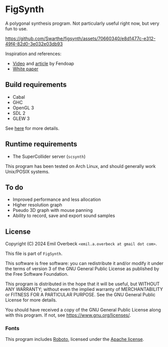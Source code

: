 # FigSynth

A polygonal synthesis program. Not particularly useful right now, but very fun
to use.

https://github.com/Swarthe/figsynth/assets/70660340/e8d1477c-e312-49f4-82d0-3e032e03db93

Inspiration and references:
- [Video](https://www.youtube.com/watch?v=2PuX7dqKJk0&t=18s) and
  [article](https://note.com/ysuie_o/n/n8ef016b59121) by Fendoap
- [White paper](https://quod.lib.umich.edu/cgi/p/pod/dod-idx/continuous-order-polygonalwaveform-synthesis.pdf?c=icmc;idno=bbp2372.2016.104;format=pdf)

## Build requirements

- Cabal
- GHC
- OpenGL 3
- SDL 2
- GLEW 3

See [here](https://github.com/fjvallarino/monomer/blob/main/docs/tutorials/00-setup.md#libraries-sdl2-and-glew)
for more details.

## Runtime requirements

- The SuperCollider server (`scsynth`)

This program has been tested on Arch Linux, and should generally work Unix/POSIX
systems.

## To do

- Improved performance and less allocation
- Higher resolution graph
- Pseudo 3D graph with mouse panning
- Ability to record, save and export sound samples

## License

Copyright (C) 2024 Emil Overbeck `<emil.a.overbeck at gmail dot com>`.

This file is part of `FigSynth`.

This software is free software: you can redistribute it and/or modify it under
the terms of version 3 of the GNU General Public License as published by the
Free Software Foundation.

This program is distributed in the hope that it will be useful, but WITHOUT ANY
WARRANTY; without even the implied warranty of MERCHANTABILITY or FITNESS FOR
A PARTICULAR PURPOSE. See the GNU General Public License for more details.

You should have received a copy of the GNU General Public License along with
this program. If not, see <https://www.gnu.org/licenses/>.

### Fonts

This program includes [Roboto](https://fonts.google.com/specimen/Roboto),
licensed under the [Apache license](https://www.apache.org/licenses/LICENSE-2.0).
